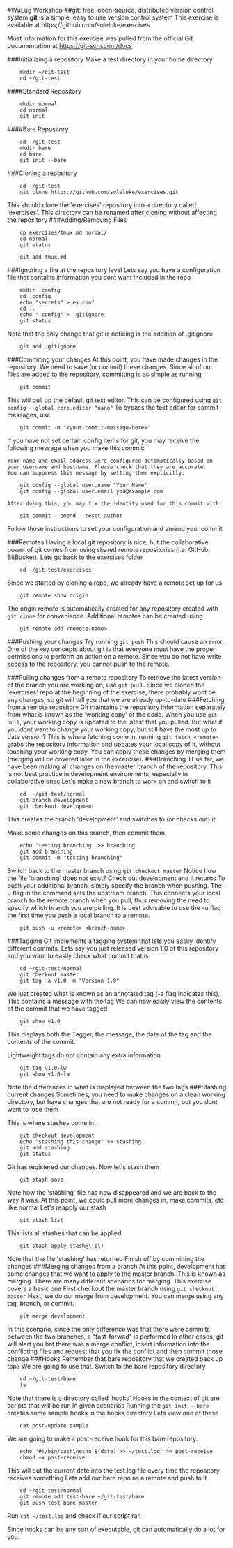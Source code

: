 #WuLug Workshop
##git: free, open-source, distributed version control system
**git** is a simple, easy to use version control system
This exercise is available at https;//github.com/soleluke/exercises

Most information for this exercise was pulled from the official Git documentation at https://git-scm.com/docs

###Initializing a repository
Make a test directory in your home directory
```
	mkdir ~/git-test
	cd ~/git-test
```
####Standard Repository
```
	mkdir normal
	cd normal
	git init
```
####Bare Repository
```
	cd ~/git-test
	mkdir bare
	cd bare
	git init --bare
```
###Cloning a repository
```
	cd ~/git-test
	git clone https://github.com/soleluke/exercises.git
```
This should clone the 'exercises' repository into a directory called 'exercises'. This directory can be renamed after cloning without affecting the repository
###Adding/Removing Files
```
	cp exercises/tmux.md normal/
	cd normal
	git status
```

```
	git add tmux.md
```


###Ignoring a file at the repository level
Lets say you have a configuration file that contains information you dont want included in the repo
```
	mkdir .config
	cd .config
	echo "secrets" > ex.conf
	cd ..
	echo ".config" > .gitignore
	git status
```
Note that the only change that git is noticing is the addition of .gitignore
```
	git add .gitignore
```
###Commiting your changes
At this point, you have made changes in the repository. We need to save (or commit) these changes.
Since all of our files are added to the repository, committing is as simple as running
```
	git commit
```

This will pull up the default git text editor. This can be configured using `git config --global core.editor "nano"`
To bypass the text editor for commit messages, use
```
	git commit -m "<your-commit-message-here>"
```
If you have not set certain config items for git, you may receive the following message when you make this commit:
```
Your name and email address were configured automatically based on your username and hostname. Please check that they are accurate.
You can suppress this message by setting them explicitly:

    git config --global user.name "Your Name"
	git config --global user.email you@example.com

After doing this, you may fix the identity used for this commit with:

	git commit --amend --reset-author

```
Follow those instructions to set your configuration and amend your commit

###Remotes
Having a local git repository is nice, but the collaborative power of git comes from using shared remote repositories (i.e. GitHub, BitBucket).
Lets go back to the exercises folder
```
	cd ~/git-test/exercises
```
Since we started by cloning a repo, we already have a remote set up for us
```
	git remote show origin
```
The origin remote is automatically created for any repository created with `git clone` for convenience.
Additional remotes can be created using
```
	git remote add <remote-name>
```
###Pushing your changes
Try running `git push`
This should cause an error. One of the key concepts about git is that everyone must have the proper permissions to perform an action on a remote.
Since you do not have write access to the repository, you cannot push to the remote.

###Pulling changes from a remote repository
To retrieve the latest version of the branch you are working on, use `git pull`. Since we cloned the 'exercises' repo at the beginning of the exercise, there probably wont be any changes, so git will tell you that we are already up-to-date
###Fetching from a remote repository
Git maintains the repository information separately from what is known as the 'working copy' of the code. When you use `git pull`, your working copy is updated to the latest that you pulled. But what if you dont want to change your working copy, but still have the most up to date version?
This is where fetching come in. running `git fetch <remote>` grabs the repository information and updates your local copy of it, without touching your working copy. You can apply these changes by merging them (merging will be covered later in the excercise).
###Branching
THus far, we have been making all changes on the master branch of the repository. This is not best practice in development environments, especially in collaborative ones
Let's make a new branch to work on and switch to it
```
	cd  ~/git-test/normal
	git branch development
	git checkout development
```

This creates the branch 'development' and switches to (or checks out) it.

Make some changes on this branch, then commit them.
```
	echo 'testing branching' >> branching
	git add branching
	git commit -m "testing branching"
```
Switch back to the master branch using `git checkout master`
Notice how the file 'branching' does not exist?
Check out development and it returns
To push your additional branch, simply specify the branch when pushing.
The -u flag in the command sets the upstream branch. This connects your local branch to the remote branch when you pull, thus removing the need to specify which branch you are pulling. It is best advisable to use the -u flag the first time you push a local branch to a remote.
```
	git push -u <remote> <branch-name>
```
###Tagging
Git implements a tagging system that lets you easily identify different commits.
Lets say you just released version 1.0 of this repository and you want to easily check what commit that is
```
	cd ~/git-test/normal
	git checkout master
	git tag -a v1.0 -m "Version 1.0"
```
We just created what is known as an annotated tag (-a flag indicates this). This contains a message with the tag
We can now easily view the contents of the commit that we have tagged
```
	git show v1.0
```
This displays both the Tagger, the message, the date of the tag and the contents of the commit.

Lightweight tags do not contain any extra information
```
	git tag v1.0-lw
	git show v1.0-lw
```
Note the differences in what is displayed between the two tags
###Stashing current changes
Sometimes, you need to make changes on a clean working directory, but have changes that are not ready for a commit, but you dont want to lose them

This is where stashes come in.
```
	git checkout development
	echo "stashing this change" >> stashing
	git add stashing
	git status
```
Git has registered our changes. Now let's stash them
```
	git stash save 
```
Note how the 'stashing' file has now disappeared and we are back to the way it was. At this point, we could pull more changes in, make commits, etc like normal
Let's reapply our stash
```
	git stash list
```
This lists all stashes that can be applied
```
	git stash apply stash@\(0\)
```
Note that the file 'stashing' has returned
Finish off by committing the changes
###Merging changes from a branch
At this point, development has some changes that we want to apply to the master branch.
This is known as merging. There are many different scenarios for merging. This exercise covers a basic one
First checkout the master branch using `git checkout master`
Next, we do our merge from development. You can merge using any tag, branch, or commit.
```
	git merge development
```
In this scenario, since the only difference was that there were commits between the two branches, a "fast-forwad" is performed
In other cases, git will alert you hat there was a merge conflict, insert information into the conflicting files and request that you fix the conflict and then commit those change
###Hooks
Remember that bare repository that we created back up top? We are going to use that.
Switch to the bare repository directory
```
	cd ~/git-test/bare
	ls
```
Note that there is a directory called 'hooks'
Hooks in the context of git are scripts that will be run in given scenarios
Running the `git init --bare` creates some sample hooks in the hooks directory
Lets view one of these
```
	cat post-update.sample
```
We are going to make a post-receive hook for this bare repository.
```
	echo '#!/bin/bash\necho $(date) >> ~/test.log' >> post-receive
	chmod +x post-receive
```
This will put the current date into the test.log file every time the repository receives something
Lets add our bare repo as a remote and push to it
```
	cd ~/git-test/normal
	git remote add test-bare ~/git-test/bare
	git push test-bare master
```
Run `cat ~/test.log` and check if our script ran

Since hooks can be any sort of executable, git can automatically do a lot for you.
